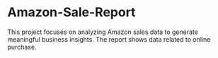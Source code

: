 # Amazon-Sale-Report

This project focuses on analyzing Amazon sales data to generate meaningful business insights. The report shows data related to online purchase. 
